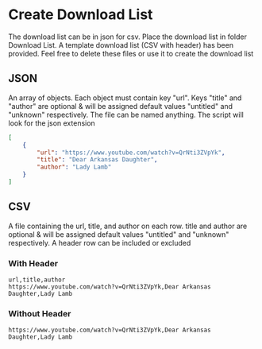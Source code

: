 # Create Download List

The download list can be in json for csv. Place the download list in folder Download List. A template download list (CSV with header) has been provided. Feel free to delete these files or use it to create the download list

## JSON

An array of objects. Each object must contain key "url". Keys "title" and "author" are optional & will be assigned default values "untitled" and "unknown" respectively. The file can be named anything. The script will look for the json extension

```json
[
    {
        "url": "https://www.youtube.com/watch?v=QrNti3ZVpYk",
        "title": "Dear Arkansas Daughter",
        "author": "Lady Lamb"
    }
]
```

## CSV

A file containing the url, title, and author on each row. title and author are optional & will be assigned default values "untitled" and "unknown" respectively. A header row can be included or excluded

### With Header

```csv
url,title,author
https://www.youtube.com/watch?v=QrNti3ZVpYk,Dear Arkansas Daughter,Lady Lamb
```

### Without Header

```csv
https://www.youtube.com/watch?v=QrNti3ZVpYk,Dear Arkansas Daughter,Lady Lamb
```
